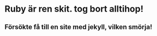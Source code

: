 # Ruby är ren skit. tog bort alltihop! #

## Försökte få till en site med jekyll, vilken smörja! ##
